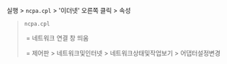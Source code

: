 실행 > `ncpa.cpl` > '이더넷' 오른쪽 클릭 > 속성

> `ncpa.cpl` 
>
> ​	= 네트워크 연결 창 띄움
>
> ​	= 제어판 > 네트워크및인터넷 > 네트워크상태및작업보기 > 어댑터설정변경